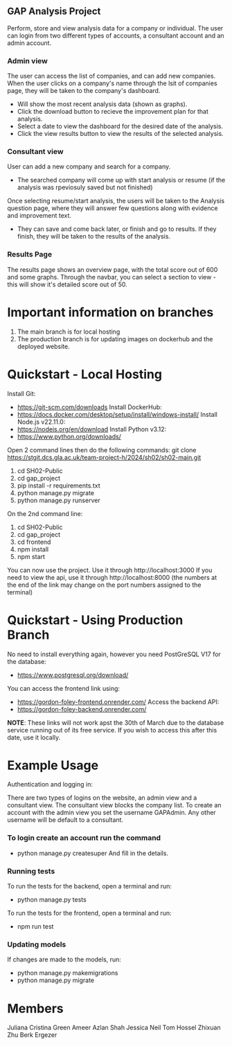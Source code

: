 ## GAP Analysis Project
Perform, store and view analysis data for a company or individual. 
The user can login from two different types of accounts, a consultant account and an admin account. 

### Admin view
The user can access the list of companies, and can add new companies.
When the user clicks on a company's name through the lsit of companies page, they will be taken to the company's dashboard.
 - Will show the most recent analysis data (shown as graphs).
 - Click the download button to recieve the improvement plan for that analysis.
 - Select a date to view the dashboard for the desired date of the analysis.
 - Click the view results button to view the results of the selected analysis.

### Consultant view
User can add a new company and search for a company. 
 - The searched company will come up with start analysis or resume (if the analysis was rpeviosuly saved but not finished)

Once selecting resume/start analysis, the users will be taken to the Analysis question page, where they will answer few questions along with evidence and improvement text.
 - They can save and come back later, or finish and go to results. If they finish, they will be taken to the results of the analysis.

### Results Page
The results page shows an overview page, with the total score out of 600 and some graphs. Through the navbar, you can select a section to view - this will show it's detailed score out of 50.

# Important information on branches
1. The main branch is for local hosting
2. The production branch is for updating images on dockerhub and the deployed website.

# Quickstart - Local Hosting
Install Git:
 - https://git-scm.com/downloads
Install DockerHub:
 - https://docs.docker.com/desktop/setup/install/windows-install/
Install Node.js v22.11.0:
 - https://nodejs.org/en/download 
Install Python v3.12:
 - https://www.python.org/downloads/

Open 2 command lines then do the following commands:
git clone https://stgit.dcs.gla.ac.uk/team-project-h/2024/sh02/sh02-main.git

1. cd SH02-Public
2. cd gap_project
3. pip install -r requirements.txt
4. python manage.py migrate
5. python manage.py runserver

On the 2nd command line:

1. cd SH02-Public
2. cd gap_project
3. cd frontend
4. npm install
5. npm start

You can now use the project. Use it through http://localhost:3000
If you need to view the api, use it through http://localhost:8000 
(the numbers at the end of the link may change on the port numbers assigned to the terminal)

# Quickstart - Using Production Branch
No need to install everything again, however you need PostGreSQL V17 for the database:
 - https://www.postgresql.org/download/ 

You can access the frontend link using: 
 - https://gordon-foley-frontend.onrender.com/
Access the backend API:
 - https://gordon-foley-backend.onrender.com/

**NOTE**: These links will not work apst the 30th of March due to the database service running out of its free service. If you wish to access this after this date, use it locally.

# Example Usage 
Authentication and logging in:

There are two types of logins on the website, an admin view and a consultant view.
The consultant view blocks the company list. To create an account with the admin view you set the username GAPAdmin. Any other username will be default to a consultant.

### To login create an account run the command
 - python manage.py createsuper
And fill in the details.

### Running tests 

To run the tests for the backend, open a terminal and run:
 - python manage.py tests

To run the tests for the frontend, open a terminal and run:
 - npm run test

### Updating models

If changes are made to the models, run:
 - python manage.py makemigrations
 - python manage.py migrate

# Members
Juliana Cristina Green
Ameer Azlan Shah
Jessica Neil
Tom Hossel
Zhixuan Zhu 
Berk Ergezer
